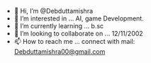 - 👋 Hi, I’m @Debduttamishra
- 👀 I’m interested in ... AI, game Development.
- 🌱 I’m currently learning ... b.sc
- 💞️ I’m looking to collaborate on ... 12/11/2002
- 📫 How to reach me ... connect with mail: Debduttamishra00@gmail.com

<!---
Debduttamishra/Debduttamishra is a ✨ special ✨ repository because its `README.md` (this file) appears on your GitHub profile.
You can click the Preview link to take a look at your changes.
--->
